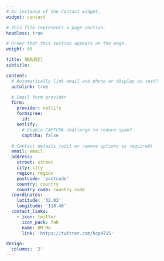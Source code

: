```yaml
---
# An instance of the Contact widget.
widget: contact

# This file represents a page section.
headless: true

# Order that this section appears on the page.
weight: 60

title: 联系我们
subtitle:

content:
  # Automatically link email and phone or display as text?
  autolink: true

  # Email form provider
  form:
    provider: netlify
    formspree:
      id:
    netlify:
      # Enable CAPTCHA challenge to reduce spam?
      captcha: false

  # Contact details (edit or remove options as required)
  email: email
  address:
    street: street
    city: city
    region: region
    postcode: 'postcode'
    country: country
    country_code: country_code
  coordinates:
    latitude: '32.03'
    longitude: '118.46'
  contact_links:
    - icon: twitter
      icon_pack: fab
      name: DM Me
      link: 'https://twitter.com/hcp4715'

design:
  columns: '2'
---
```

